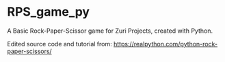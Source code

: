 # RPS_game_py
A Basic Rock-Paper-Scissor game for Zuri Projects, created with Python.

Edited source code and tutorial from: https://realpython.com/python-rock-paper-scissors/
